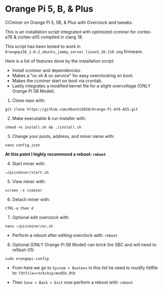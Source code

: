 # Orange Pi 5, B, & Plus
CCminer on Orange Pi 5, 5B, & Plus with Overclock and tweaks.

This is an installation script integrated with optimized ccminer for cortex-a76 & cortex-a55 compiled in clang 18.

This script has been tested to work in `Orangepi5b_1.0.2_ubuntu_jammy_server_linux5.10.110.img` firmware.

Here is a list of features done by the installation script:
- Install ccminer and dependencies.
- Makes a "oc.sh & oc.service" for easy overclocking on boot.
- Makes the ccminer start on boot via crontab.
- Lastly integrates a modified kernel file for a slight overvoltage (ONLY Orange Pi 5B Model).

1. Clone repo with:
```
git clone https://github.com/Ubuntu5020/Orange-Pi-A76-A55.git
```

2. Make executable & run installer with:
```
chmod +x install.sh && ./install.sh
```

3. Change your pools, address, and miner name with:
```
nano config.json
```

**At this point I highly recommend a reboot: `reboot`**

4. Start miner with:
```
~/piccminer/start.sh
```

5. View miner with:
```
screen -x ccminer
```

6. Detach miner with:
```
CTRL-a then d
```

7. Optional edit overclock with:
```
nano ~/piccminer/oc.sh
```
- Perform a reboot after editing overclock with: `reboot`

8. Optional (ONLY Orange Pi 5B Model) can brick the SBC and will need to reflash OS:
```
sudo orangepi-config
```
- From here we go to `System > Bootenv` in this list he need to modify fdtfile to: `fdtfile=rockchip/mod5b.dtb`

- Then `Save > Back > Exit` now perform a reboot with: `reboot`
